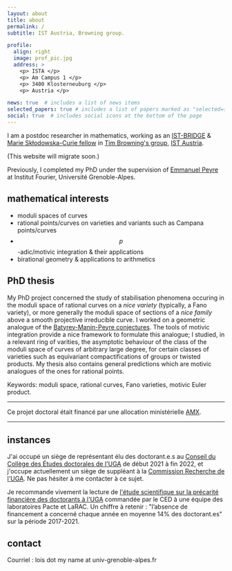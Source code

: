 ```yaml
---
layout: about
title: about
permalink: /
subtitle: IST Austria, Browning group. 

profile:
  align: right
  image: prof_pic.jpg
  address: >
    <p> ISTA </p>
    <p> Am Campus 1 </p>
    <p> 3400 Klosterneuburg </p>
    <p> Austria </p>

news: true  # includes a list of news items
selected_papers: true # includes a list of papers marked as "selected={true}"
social: true  # includes social icons at the bottom of the page
---
```


I am a postdoc researcher in mathematics, working as an [IST-BRIDGE](https://ist.ac.at/en/education/postdocs/ist-bridge/) & [Marie Skłodowska-Curie fellow](https://cordis.europa.eu/project/id/101034413/en)
in [Tim Browning's group](https://ist.ac.at/en/research/browning-group/), [IST Austria](https://ist.ac.at).

(This website will migrate soon.)

Previously, I completed my PhD under the supervision of <a href="https://www-fourier.univ-grenoble-alpes.fr/~peyre">Emmanuel Peyre</a> at Institut Fourier, Université Grenoble-Alpes. 

## mathematical interests 

- moduli spaces of curves 
- rational points/curves on varieties and variants such as Campana points/curves
- $$p$$-adic/motivic integration & their applications
- birational geometry & applications to arithmetics

## PhD thesis 

My PhD project concerned the study of stabilisation phenomena occuring in the moduli space of rational curves on a <i>nice variety</i> (typically, a Fano variety), 
or more generally the moduli space of sections of a <i>nice family</i> above a smooth projective irreducible curve.
I worked on a geometric analogue of the [Batyrev-Manin-Peyre conjectures](https://en.wikipedia.org/wiki/Manin_conjecture).
The tools of motivic integration provide a nice framework to formulate this analogue;
I studied, in a relevant ring of varities, the asymptotic behaviour of the class of the moduli space of curves of arbitrary large degree, for certain classes of varieties such as equivariant compactifications of groups or twisted products. My thesis also contains general predictions which are motivic analogues of the ones for rational points. 

Keywords: moduli space, rational curves, Fano varieties, motivic Euler product. 

----- 

Ce projet doctoral était financé par une allocation ministérielle <a href="https://www.polytechnique.edu">AMX</a>.

------ 

## instances 

J'ai occupé un siège de représentant élu des doctorant.e.s au [Conseil du Collège des Études doctorales de l'UGA](https://doctorat.univ-grenoble-alpes.fr/organisation-du-college-doctoral/le-conseil-du-college-doctoral-de-l-uga-1031911.kjsp) de début 2021 à fin 2022, et j'occupe actuellement un siège de suppléant à la [Commission Recherche de l'UGA](https://www.univ-grenoble-alpes.fr/la-commission-recherche-/la-commission-recherche--830535.kjsp). Ne pas hésiter à me contacter à ce sujet. 

Je recommande vivement la lecture de [l'étude scientifique sur la précarité financière des doctorants à l'UGA](https://doctorat.univ-grenoble-alpes.fr/actualites-du-doctorat/etude-scientifique-sur-la-precarite-financiere-des-doctorants-uga-1176629.kjsp)
commandée par le CED à une équipe des laboratoires Pacte et LaRAC.
Un chiffre à retenir : "l’absence de financement a concerné chaque
année en moyenne 14% des doctorant.es" sur la période 2017-2021.

## contact     

Courriel : lois dot my name at univ-grenoble-alpes.fr